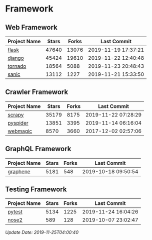 # Framework

## Web Framework

| Project Name | Stars | Forks | Last Commit |
| ------------ | ----- | ----- | ----------- |
| [flask](https://github.com/pallets/flask) | 47640 | 13076 | 2019-11-19 17:37:21 |
| [django](https://github.com/django/django) | 45424 | 19610 | 2019-11-22 12:40:48 |
| [tornado](https://github.com/tornadoweb/tornado) | 18564 | 5088 | 2019-11-23 20:48:43 |
| [sanic](https://github.com/huge-success/sanic) | 13112 | 1227 | 2019-11-21 15:33:50 |

## Crawler Framework

| Project Name | Stars | Forks | Last Commit |
| ------------ | ----- | ----- | ----------- |
| [scrapy](https://github.com/scrapy/scrapy) | 35179 | 8175 | 2019-11-22 07:28:29 |
| [pyspider](https://github.com/binux/pyspider) | 13851 | 3395 | 2019-11-14 06:16:04 |
| [webmagic](https://github.com/code4craft/webmagic) | 8570 | 3660 | 2017-12-02 02:57:06 |

## GraphQL Framework

| Project Name | Stars | Forks | Last Commit |
| ------------ | ----- | ----- | ----------- |
| [graphene](https://github.com/graphql-python/graphene) | 5181 | 548 | 2019-10-18 09:50:54 |

## Testing Framework

| Project Name | Stars | Forks | Last Commit |
| ------------ | ----- | ----- | ----------- |
| [pytest](https://github.com/pytest-dev/pytest) | 5134 | 1225 | 2019-11-24 16:04:26 |
| [nose2](https://github.com/nose-devs/nose2) | 589 | 128 | 2019-10-07 23:02:47 |

*Update Date: 2019-11-25T04:00:40*